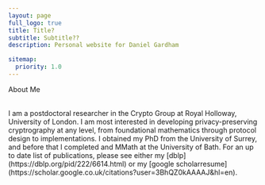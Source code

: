 ```yaml
---
layout: page
full_logo: true
title: Title?
subtitle: Subtitle??
description: Personal website for Daniel Gardham

sitemap:
  priority: 1.0
---
```

<p id="describe-text">About Me </p>
<br>
I am a postdoctoral researcher in the Crypto Group at  Royal Holloway, University of London. I am most interested in developing privacy-preserving cryptrography at any level, from foundational mathematics through protocol design to implementations. I obtained my PhD from the University of Surrey, and before that I completed and MMath at the University of Bath. For an up to date list of publications, please see either my [dblp](https://dblp.org/pid/222/6614.html) or my [google scholarresume](https://scholar.google.co.uk/citations?user=3BhQZ0kAAAAJ&hl=en).


<br>
<br>
<br>
<br>
<br>
<br>
<br>
